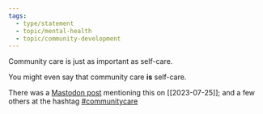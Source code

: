 ```yaml
---
tags:
  - type/statement
  - topic/mental-health
  - topic/community-development
---
```

Community care is just as important as self-care.

You might even say that community care **is** self-care.

There was a [Mastodon post](https://aus.social/@aby/110777442737108042) mentioning this on [[2023-07-25]]; and a few others at the hashtag [\#communitycare](https://pkm.social/tags/communitycare)
